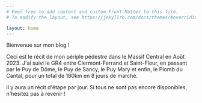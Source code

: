 ```yaml
---
# Feel free to add content and custom Front Matter to this file.
# To modify the layout, see https://jekyllrb.com/docs/themes/#overriding-theme-defaults

layout: home
---
```


Bienvenue sur mon blog !

Ceci est le récit de mon périple pédestre dans le Massif Central en Août 2023.
J'ai suivi le GR4 entre Clermont-Ferrand et Saint-Flour,
en passant par le Puy de Dôme, le Puy de Sancy, le Puy Mary et enfin, le Plomb du Cantal,
pour un total de 180km en 8 jours de marche.

Il y aura un récit d'étape par jour.
Si tous ne sont pas encore disponibles, n'hésitez pas à revenir !
